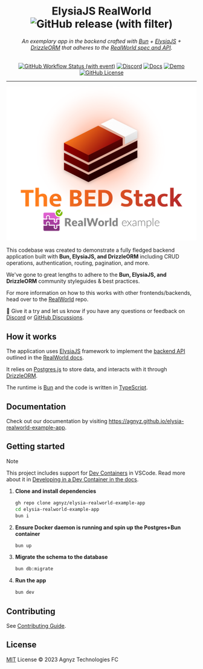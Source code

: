 <div align='center'>

# ElysiaJS RealWorld ![GitHub release (with filter)](https://img.shields.io/github/v/release/agnyz/elysia-realworld-example-app?label&color=orange)

###### _An exemplary app in the backend crafted with [Bun](https://bun.sh/) + [ElysiaJS](https://elysiajs.com/) + [DrizzleORM](https://orm.drizzle.team/) that adheres to the [RealWorld spec and API](https://realworld-docs.netlify.app/docs/specs/backend-specs/introduction/)._

[![GitHub Workflow Status (with event)](https://img.shields.io/github/actions/workflow/status/agnyz/elysia-realworld-example-app/test.yml)](https://github.com/agnyz/elysia-realworld-example-app/actions/workflows/test.yml) [![Discord](https://img.shields.io/discord/1164270344115335320?label=Discord)](https://discord.gg/PH4rBdTU) [![Docs](https://img.shields.io/badge/docs-website-blue)](https://agnyz.github.io/elysia-realworld-example-app) [![Demo](https://img.shields.io/badge/demo-website-blue)](https://demo.realworld.io/) [![GitHub License](https://img.shields.io/github/license/agnyz/elysia-realworld-example-app)](https://github.com/agnyz/elysia-realworld-example-app/blob/main/LICENSE)

</div>

---

[![RealWorld Example App](logo.png)](https://github.com/gothinkster/realworld)

This codebase was created to demonstrate a fully fledged backend application built with **Bun, ElysiaJS, and DrizzleORM** including CRUD operations, authentication, routing, pagination, and more.

We've gone to great lengths to adhere to the **Bun, ElysiaJS, and DrizzleORM** community styleguides & best practices.

For more information on how to this works with other frontends/backends, head over to the [RealWorld](https://github.com/gothinkster/realworld) repo.

🚀 Give it a try and let us know if you have any questions or feedback on [Discord](https://discord.gg/PH4rBdTU) or [GitHub Discussions](https://github.com/agnyz/elysia-realworld-example-app/discussions).

## How it works

The application uses [ElysiaJS](https://elysiajs.com/) framework to implement the [backend API](https://realworld-docs.netlify.app/docs/specs/backend-specs/introduction) outlined in the [RealWorld docs](https://realworld-docs.netlify.app/).

It relies on [Postgres.js](https://github.com/porsager/postgres) to store data, and interacts with it through [DrizzleORM](https://orm.drizzle.team/docs/quick-postgresql/postgresjs).

The runtime is [Bun](https://bun.sh/) and the code is written in [TypeScript](https://www.typescriptlang.org/).

## Documentation

Check out our documentation by visiting https://agnyz.github.io/elysia-realworld-example-app.

## Getting started

> [!NOTE]
> This project includes support for [Dev Containers](https://code.visualstudio.com/docs/remote/containers) in VSCode. Read more about it in [Developing in a Dev Container in the docs](https://agnyz.github.io/elysia-realworld-example-app/dev-container.html).

1. **Clone and install dependencies**

    ```sh
    gh repo clone agnyz/elysia-realworld-example-app
    cd elysia-realworld-example-app
    bun i
    ```

2. **Ensure Docker daemon is running and spin up the Postgres+Bun container**

    ```sh
    bun up
    ```
3. **Migrate the schema to the database**

    ```sh
    bun db:migrate
    ```

4. **Run the app**

    ```sh
    bun dev
    ```

## Contributing

See [Contributing Guide](CONTRIBUTING.md).

## License

[MIT](LICENSE) License © 2023 Agnyz Technologies FC

